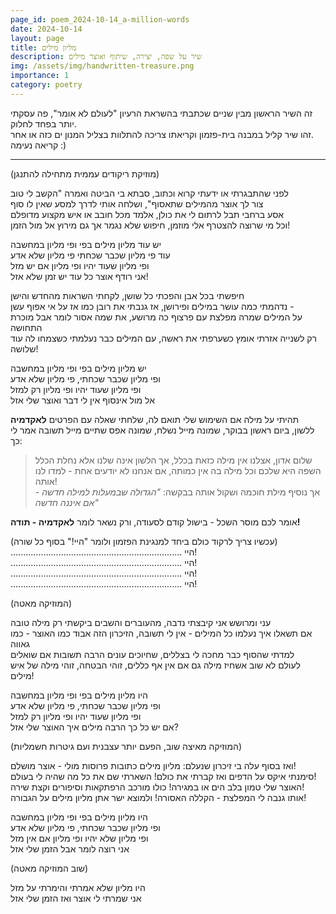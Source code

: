 ```yaml
---
page_id: poem_2024-10-14_a-million-words
date: 2024-10-14
layout: page
title: מליון מילים
description: שיר על שפה, יצירה, שיתוף ואוצר מילים
img: /assets/img/handwritten-treasure.png
importance: 1
category: poetry
---
```


זה השיר הראשון מבין שניים שכתבתי בהשראת הרעיון "לעולם לא אומר", פה עסקתי יותר בפחד לחלוק.  
זהו שיר קליל במבנה בית-פזמון וקריאתו צריכה להתלוות בצליל המנון ים כזה או אחר.  
קריאה נעימה :)

---

(מוזיקת ריקודים עממית מתחילה להתנגן)

לפני שהתבגרתי או ידעתי קרוא וכתוב, סבתא בי הביטה ואמרה "הקשב לי טוב  
צור לך אוצר מהמילים שתאסוף", ושלחה אותי לדרך למסע שאין לו סוף  
אסע ברחבי תבל לרתום לי את כולן, אלמד מכל חובב או איש מקצוע מדופלם  
וכל מי שרוצה להצטרף אלי מוזמן, חיפוש שלא נגמר אך גם מירוץ אל מול הזמן!

יש עוד מליון מילים בפי ופי מליון במחשבה  
עוד פי מליון שכבר שכחתי פי מליון שלא אדע  
ופי מליון שעוד יהיו ופי מליון אם יש מזל  
אני רודף אוצר כל עוד יש זמן שלא אזל!

חיפשתי בכל אבן והפכתי כל שושן, לקחתי השראות מהחדש והישן  
נדהמתי כמה עושר במילים ופירושן, אז גנבתי את רובן כמו אז על אי אפוף עשן -  
על המילים שמרה מפלצת עם פרצוף כה מרושע, את שמה אסור לומר אבל מוכרת התחושה  
רק לשנייה אזרתי אומץ כשערפתי את ראשה, עם המילים כבר נעלמתי כשצמחו לה עוד שלושה!

יש מליון מילים בפי ופי מליון במחשבה  
ופי מליון שכבר שכחתי, פי מליון שלא אדע  
ופי מליון שעוד יהיו ופי מליון רק למזל  
אל מול אינסוף אין לי דבר ואוצר שלי אזל

תהיתי על מילה אם השימוש שלי תואם לה, שלחתי שאלה עם הפרטים **לאקדמיה**  
ללשון, ביום ראשון בבוקר, שמונה מייל נשלח, שמונה אפס שתיים מייל תשובה אמר לי כך:

> שלום אדון, אצלנו אין מילה כזאת בכלל, אך הלשון אינה שלנו אלא נחלת הכלל  
> השפה היא שלכם וכל מילה בה אין כמותה, אם אנחנו לא יודעים אחת - למדו לנו אותה!  
> אך נוסיף מילת חוכמה ושקול אותה בבקשה: _"הגדולה שבמעלות למילה חדשה - אם איננה חדשה"_

אומר לכם מוסר השכל - בישול קודם לסעודה, ורק נשאר לומר **לאקדמיה - תודה!**

(עכשיו צריך לרקוד כולם ביחד למנגינת הפזמון ולומר "היי!" בסוף כל שורה)  
.................................................................... היי!  
.................................................................... היי!  
.................................................................... היי!  
.................................................................... היי!

(המוזיקה מאטה)

עני ומרושש אני קיבצתי נדבה, מהעוברים והשבים ביקשתי רק מילה טובה  
אם תשאלו איך נעלמו כל המילים - אין לי תשובה, הזיכרון הזה אבוד כמו האוצר - כמו גאווה  
למדתי שהסוף כבר מחכה לי בצללים, שחיוכים עונים הרבה תשובות אם שואלים  
לעולם לא שוב אשחיז מילה גם אם אין אף כללים, זוהי הבטחה, זוהי מילה של איש מילים!

היו מליון מילים בפי ופי מליון במחשבה  
ופי מליון שכבר שכחתי, פי מליון שלא אדע  
ופי מליון שעוד יהיו ופי מליון רק למזל  
אם יש כל כך הרבה מילים איך האוצר שלי אזל?

(המוזיקה מאיצה שוב, הפעם יותר עצבנית ועם גיטרות חשמליות)

ואז בסוף עלה בי זיכרון שנעלם: מליון מילים כתובות פרוסות מולי - אוצר מושלם!  
סימנתי איקס על הדפים ואז קברתי את כולם! השארתי שם את כל מה שהיה לי בעולם!  
האוצר שלי טמון בלב הים או במגירה! כולו מורכב הרפתקאות וסיפורים וקצת שירה!  
אותו גנבה לי המפלצת - הקללה האסורה! ולמוצא ישר אתן מליון מילים על הגבורה!

היו מליון מילים בפי ופי מליון במחשבה  
ופי מליון שכבר שכחתי, פי מליון שלא אדע  
ופי מליון שלא יהיו ופי מליון אם אין מזל  
אני רוצה לומר אבל הזמן שלי אזל

(שוב המוזיקה מאטה)

היו מליון שלא אמרתי והימרתי על מזל  
אני שמרתי לי אוצר ואז הזמן שלי אזל
